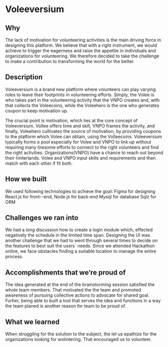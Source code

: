 # Voleeversium

## Why
The lack of motivation for volunteering activities is the main driving force in designing this platform. We believe that with a right instrument, we would achieve to trigger the eagerness and raise the appetite in individuals and organizations for volunteering. We therefore decided to take the challenge to make a contribution to transforming the world for the better.

## Description
Voleeversium is a brand new platform where volunteers can play varying roles to leave their footprints in volunteering efforts. Simply, the Volee is who takes part in the volunteering activity that the VNPO creates and, with that collects the Voleecoins, while the Voleehero is the one who generates coupon to keep motivation up.

The crucial point is motivation, which lies at the core concept of Voleeversium. Vollee offers time and skill, VNPO frames the activity, and finally, Voleehero cultivates the source of motivation, by providing coupons to the platform which Volee can obtain, using the Volleecoins.
Voleeversium typically forms a pool especially for Volee and VNPO to link up without requiring many tiresome efforts to connect to the right volunteers and find the right activities. Organizations(VNPO) have a chance to reach out beyond their hinterlands.
Volee and VNPO input skills and requirements and then match with each other if fit both.

## How we built
We used following technologies to achieve the goal:
Figma for designing
React.js for front--end,
Node.js for back-end
Mysql for database
Sqlz for ORM

## Challenges we ran into
We had a long discussion how to create a login module which, effected negatively the schedule in the limited time span. Designing the UI was another challenge that we had to went through several times to decide on the features to best suit the users` needs.
Since we attended Hackathon online, we face obstacles finding a suitable location to manage the entire process.

## Accomplishments that we’re proud of
The idea generated at the end of the brainstorming session satisfied the whole team members. That motivated the the team and promoted awareness of pursuing collective actions to advocate for shared goal.
Furher, being able to built a tool that serves the idea and functions in a way the team planed is another reason for team to be proud of.

## What we learned
When struggling for the solution to the subject, the let us epathize for the organizations looking for wolintering. That encouraged us to volunteer.
